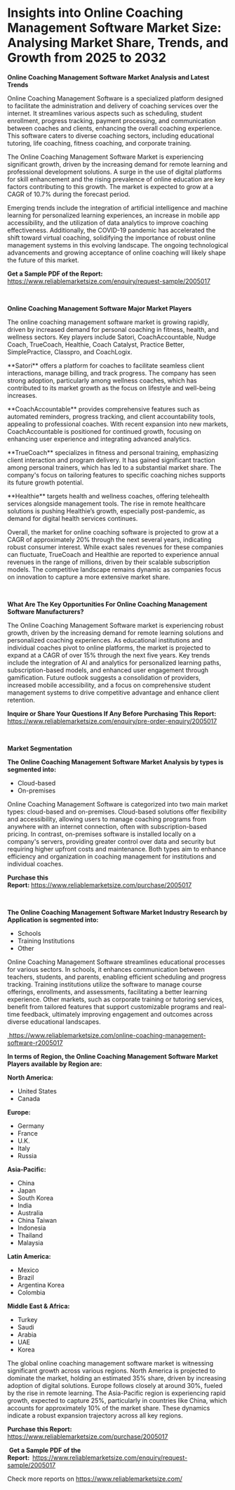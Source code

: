 <p><h1>Insights into Online Coaching Management Software Market Size: Analysing Market Share, Trends, and Growth from 2025 to 2032</h1></p><p><strong>Online Coaching Management Software Market Analysis and Latest Trends</strong></p>
<p><p>Online Coaching Management Software is a specialized platform designed to facilitate the administration and delivery of coaching services over the internet. It streamlines various aspects such as scheduling, student enrollment, progress tracking, payment processing, and communication between coaches and clients, enhancing the overall coaching experience. This software caters to diverse coaching sectors, including educational tutoring, life coaching, fitness coaching, and corporate training.</p><p>The Online Coaching Management Software Market is experiencing significant growth, driven by the increasing demand for remote learning and professional development solutions. A surge in the use of digital platforms for skill enhancement and the rising prevalence of online education are key factors contributing to this growth. The market is expected to grow at a CAGR of 10.7% during the forecast period.</p><p>Emerging trends include the integration of artificial intelligence and machine learning for personalized learning experiences, an increase in mobile app accessibility, and the utilization of data analytics to improve coaching effectiveness. Additionally, the COVID-19 pandemic has accelerated the shift toward virtual coaching, solidifying the importance of robust online management systems in this evolving landscape. The ongoing technological advancements and growing acceptance of online coaching will likely shape the future of this market.</p></p>
<p><strong>Get a Sample PDF of the Report:&nbsp;</strong> <a href="https://www.reliablemarketsize.com/enquiry/request-sample/2005017?utm_campaign=3508&utm_medium=2&utm_source=Github&utm_content=ia&utm_term=29032025&utm_id=online-coaching-management-software">https://www.reliablemarketsize.com/enquiry/request-sample/2005017</a></p>
<p>&nbsp;</p>
<p><strong>Online Coaching Management Software Major Market Players</strong></p>
<p><p>The online coaching management software market is growing rapidly, driven by increased demand for personal coaching in fitness, health, and wellness sectors. Key players include Satori, CoachAccountable, Nudge Coach, TrueCoach, Healthie, Coach Catalyst, Practice Better, SimplePractice, Classpro, and CoachLogix.</p><p>**Satori** offers a platform for coaches to facilitate seamless client interactions, manage billing, and track progress. The company has seen strong adoption, particularly among wellness coaches, which has contributed to its market growth as the focus on lifestyle and well-being increases.</p><p>**CoachAccountable** provides comprehensive features such as automated reminders, progress tracking, and client accountability tools, appealing to professional coaches. With recent expansion into new markets, CoachAccountable is positioned for continued growth, focusing on enhancing user experience and integrating advanced analytics.</p><p>**TrueCoach** specializes in fitness and personal training, emphasizing client interaction and program delivery. It has gained significant traction among personal trainers, which has led to a substantial market share. The company's focus on tailoring features to specific coaching niches supports its future growth potential.</p><p>**Healthie** targets health and wellness coaches, offering telehealth services alongside management tools. The rise in remote healthcare solutions is pushing Healthie’s growth, especially post-pandemic, as demand for digital health services continues.</p><p>Overall, the market for online coaching software is projected to grow at a CAGR of approximately 20% through the next several years, indicating robust consumer interest. While exact sales revenues for these companies can fluctuate, TrueCoach and Healthie are reported to experience annual revenues in the range of millions, driven by their scalable subscription models. The competitive landscape remains dynamic as companies focus on innovation to capture a more extensive market share.</p></p>
<p>&nbsp;</p>
<p><strong>What Are The Key Opportunities For Online Coaching Management Software Manufacturers?</strong></p>
<p><p>The Online Coaching Management Software market is experiencing robust growth, driven by the increasing demand for remote learning solutions and personalized coaching experiences. As educational institutions and individual coaches pivot to online platforms, the market is projected to expand at a CAGR of over 15% through the next five years. Key trends include the integration of AI and analytics for personalized learning paths, subscription-based models, and enhanced user engagement through gamification. Future outlook suggests a consolidation of providers, increased mobile accessibility, and a focus on comprehensive student management systems to drive competitive advantage and enhance client retention.</p></p>
<p><strong>Inquire or Share Your Questions If Any Before Purchasing This Report:</strong> <a href="https://www.reliablemarketsize.com/enquiry/pre-order-enquiry/2005017?utm_campaign=3508&utm_medium=2&utm_source=Github&utm_content=ia&utm_term=29032025&utm_id=online-coaching-management-software">https://www.reliablemarketsize.com/enquiry/pre-order-enquiry/2005017</a></p>
<p>&nbsp;</p>
<p><strong>Market Segmentation</strong></p>
<p><strong>The Online Coaching Management Software Market Analysis by types is segmented into:</strong></p>
<p><ul><li>Cloud-based</li><li>On-premises</li></ul></p>
<p><p>Online Coaching Management Software is categorized into two main market types: cloud-based and on-premises. Cloud-based solutions offer flexibility and accessibility, allowing users to manage coaching programs from anywhere with an internet connection, often with subscription-based pricing. In contrast, on-premises software is installed locally on a company's servers, providing greater control over data and security but requiring higher upfront costs and maintenance. Both types aim to enhance efficiency and organization in coaching management for institutions and individual coaches.</p></p>
<p><strong>Purchase this Report:&nbsp;</strong><a href="https://www.reliablemarketsize.com/purchase/2005017?utm_campaign=3508&utm_medium=2&utm_source=Github&utm_content=ia&utm_term=29032025&utm_id=online-coaching-management-software">https://www.reliablemarketsize.com/purchase/2005017</a></p>
<p>&nbsp;</p>
<p><strong>The Online Coaching Management Software Market Industry Research by Application is segmented into:</strong></p>
<p><ul><li>Schools</li><li>Training Institutions</li><li>Other</li></ul></p>
<p><p>Online Coaching Management Software streamlines educational processes for various sectors. In schools, it enhances communication between teachers, students, and parents, enabling efficient scheduling and progress tracking. Training institutions utilize the software to manage course offerings, enrollments, and assessments, facilitating a better learning experience. Other markets, such as corporate training or tutoring services, benefit from tailored features that support customizable programs and real-time feedback, ultimately improving engagement and outcomes across diverse educational landscapes.</p></p>
<p><a href="https://www.reliablemarketsize.com/online-coaching-management-software-r2005017?utm_campaign=3508&utm_medium=2&utm_source=Github&utm_content=ia&utm_term=29032025&utm_id=online-coaching-management-software">&nbsp;https://www.reliablemarketsize.com/online-coaching-management-software-r2005017</a></p>
<p><strong>In terms of Region, the Online Coaching Management Software Market Players available by Region are:</strong></p>
<p>
    <p> <strong> North America: </strong>
        <ul>
            <li>United States</li>
            <li>Canada</li>
        </ul>
        </p> 
    <p> <strong> Europe: </strong>
        <ul>
            <li>Germany</li>
            <li>France</li>
            <li>U.K.</li>
            <li>Italy</li>
            <li>Russia</li>
        </ul>
        </p> 
    <p> <strong> Asia-Pacific: </strong>
        <ul>
            <li>China</li>
            <li>Japan</li>
            <li>South Korea</li>
            <li>India</li>
            <li>Australia</li>
            <li>China Taiwan</li>
            <li>Indonesia</li>
            <li>Thailand</li>
            <li>Malaysia</li>
        </ul>
        </p> 
    <p> <strong> Latin America: </strong>
        <ul>
            <li>Mexico</li>
            <li>Brazil</li>
            <li>Argentina Korea</li>
            <li>Colombia</li>
        </ul>
        </p> 
    <p> <strong> Middle East & Africa: </strong>
        <ul>
            <li>Turkey</li>
            <li>Saudi</li>
            <li>Arabia</li>
            <li>UAE</li>
            <li>Korea</li>
        </ul>
    </p>
    </p>
<p><p>The global online coaching management software market is witnessing significant growth across various regions. North America is projected to dominate the market, holding an estimated 35% share, driven by increasing adoption of digital solutions. Europe follows closely at around 30%, fueled by the rise in remote learning. The Asia-Pacific region is experiencing rapid growth, expected to capture 25%, particularly in countries like China, which accounts for approximately 10% of the market share. These dynamics indicate a robust expansion trajectory across all key regions.</p></p>
<p><strong>Purchase this Report: </strong><a href="https://www.reliablemarketsize.com/purchase/2005017?utm_campaign=3508&utm_medium=2&utm_source=Github&utm_content=ia&utm_term=29032025&utm_id=online-coaching-management-software">https://www.reliablemarketsize.com/purchase/2005017</a></p>
<p>&nbsp;<strong>Get a Sample PDF of the Report:&nbsp;&nbsp;</strong><a href="https://www.reliablemarketsize.com/enquiry/request-sample/2005017?utm_campaign=3508&utm_medium=2&utm_source=Github&utm_content=ia&utm_term=29032025&utm_id=online-coaching-management-software">https://www.reliablemarketsize.com/enquiry/request-sample/2005017</a></p>
<p><strong></strong></p>
<p>Check more reports on <a href="https://www.reliablemarketsize.com/?utm_campaign=3508&utm_medium=2&utm_source=Github&utm_content=ia&utm_term=29032025&utm_id=online-coaching-management-software">https://www.reliablemarketsize.com/</a></p>